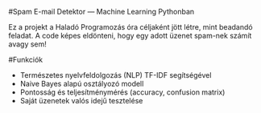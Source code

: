 #Spam E-mail Detektor — Machine Learning Pythonban

Ez a projekt a Haladó Programozás óra céljaként jött létre, mint beadandó feladat.
A code képes eldönteni, hogy egy adott üzenet spam-nek számít avagy sem!

#Funkciók
- Természetes nyelvfeldolgozás (NLP) TF-IDF segítségével
- Naive Bayes alapú osztályozó modell
- Pontosság és teljesítménymérés (accuracy, confusion matrix)
- Saját üzenetek valós idejű tesztelése
